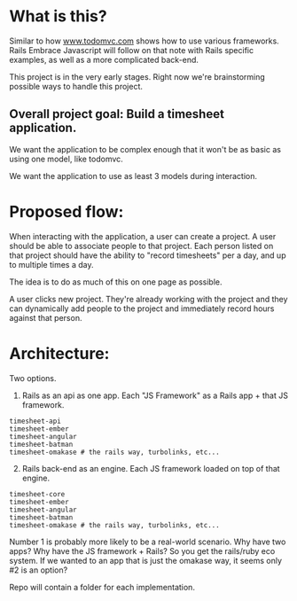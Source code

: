 # What is this?

Similar to how www.todomvc.com shows how to use various frameworks. Rails Embrace Javascript will follow on that note with Rails specific examples, as well as a more complicated back-end.

This project is in the very early stages. Right now we're brainstorming possible ways to handle this project.

## Overall project goal: Build a timesheet application.

We want the application to be complex enough that it won't be as basic as using one model, like todomvc.

We want the application to use as least 3 models during interaction.

# Proposed flow:

When interacting with the application, a user can create a project.
A user should be able to associate people to that project.
Each person listed on that project should have the ability to "record timesheets" per a day, and up to multiple times a day.

The idea is to do as much of this on one page as possible. 

A user clicks new project. They're already working with the project and they can dynamically add people to the project and immediately record hours against that person.

# Architecture:

Two options.

1) Rails as an api as one app. Each "JS Framework" as a Rails app + that JS framework.

```
timesheet-api
timesheet-ember
timesheet-angular
timesheet-batman
timesheet-omakase # the rails way, turbolinks, etc...
```

2) Rails back-end as an engine. Each JS framework loaded on top of that engine.
```
timesheet-core
timesheet-ember
timesheet-angular
timesheet-batman
timesheet-omakase # the rails way, turbolinks, etc...
```

Number 1 is probably more likely to be a real-world scenario. Why have two apps? Why have the JS framework + Rails? So you get the rails/ruby eco system.
If we wanted to an app that is just the omakase way, it seems only #2 is an option?

Repo will contain a folder for each implementation.
